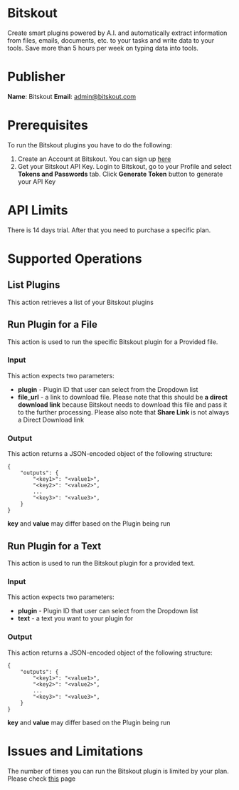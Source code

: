 # Bitskout
Create smart plugins powered by A.I. and automatically extract information from files, emails, documents, etc. to your tasks and write data to your tools. Save more than 5 hours per week on typing data into tools.

# Publisher
**Name**: Bitskout
**Email**: admin@bitskout.com

# Prerequisites
To run the Bitskout plugins you have to do the following: 
1. Create an Account at Bitskout. You can sign up [here](https://app.bitskout.com/signup)
2. Get your Bitskout API Key. Login to Bitskout, go to your Profile and select **Tokens and Passwords** tab. Click **Generate Token** button to generate your API Key  

# API Limits
There is 14 days trial. After that you need to purchase a specific plan. 

# Supported Operations

## List Plugins
This action retrieves a list of your Bitskout plugins

## Run Plugin for a File
This action is used to run the specific Bitskout plugin for a Provided file. 

### Input

This action expects two parameters: 
* **plugin** - Plugin ID that user can select from the Dropdown list
* **file_url** - a link to download file. Please note that this should be **a direct download link** because Bitskout needs to download this file and pass it to the further processing. Please also note that **Share Link** is not always a Direct Download link

### Output
This action returns a JSON-encoded object of the following structure:
```
{
    "outputs": {
        "<key1>": "<value1>",
        "<key2>": "<value2>",
        ...
        "<key3>": "<value3>",
    }
}
```

**key** and **value** may differ based on the Plugin being run

## Run Plugin for a Text
This action is used to run the Bitskout plugin for a provided text. 

### Input
This action expects two parameters: 
* **plugin** - Plugin ID that user can select from the Dropdown list
* **text** - a text you want to your plugin for

### Output
This action returns a JSON-encoded object of the following structure:
```
{
    "outputs": {
        "<key1>": "<value1>",
        "<key2>": "<value2>",
        ...
        "<key3>": "<value3>",
    }
}
```

**key** and **value** may differ based on the Plugin being run

# Issues and Limitations
The number of times you can run the Bitskout plugin is limited by your plan. Please check [this](https://www.bitskout.com/pricing) page